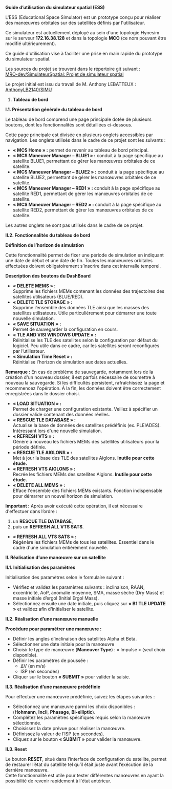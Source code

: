 ﻿**Guide d’utilisation du simulateur spatial (ESS)**

L'ESS (Educational Space Simulator) est un prototype conçu pour réaliser des manœuvres orbitales sur des satellites définis par l'utilisateur.

Ce simulateur est actuellement déployé au sein d'une topologie Hynesim sur le serveur **172.16.38.128** et dans la topologie **MCO** (ce nom pouvant être modifié ultérieurement).

Ce guide d'utilisation vise à faciliter une prise en main rapide du prototype du simulateur spatial.

Les sources du projet se trouvent dans le répertoire git suivant :\
[MRO-dev/SimulateurSpatial: Projet de simulateur spatial](https://github.com/MRO-dev/SimulateurSpatial)

Le projet initial est issu du travail de M. Anthony LEBATTEUX :\
[AnthonyLB2140/SIMU](https://github.com/AnthonyLB2140/SIMU/tree/master)






















1. **Tableau de bord**

**I.1. 	Présentation générale du tableau de bord** 

Le tableau de bord comprend une page principale dotée de plusieurs boutons, dont les fonctionnalités sont détaillées ci-dessous.

Cette page principale est divisée en plusieurs onglets accessibles par navigation. Les onglets utilisés dans le cadre de ce projet sont les suivants :

- **« MCS Home » :** permet de revenir au tableau de bord principal.
- **« MCS Maneuver Manager – BLUE1 » :** conduit à la page spécifique au satellite BLUE1, permettant de gérer les manœuvres orbitales de ce satellite.
- **« MCS Maneuver Manager – BLUE2 » :** conduit à la page spécifique au satellite BLUE2, permettant de gérer les manœuvres orbitales de ce satellite.
- **« MCS Maneuver Manager – RED1 » :** conduit à la page spécifique au satellite RED1, permettant de gérer les manœuvres orbitales de ce satellite.
- **« MCS Maneuver Manager – RED2 » :** conduit à la page spécifique au satellite RED2, permettant de gérer les manœuvres orbitales de ce satellite.

Les autres onglets ne sont pas utilisés dans le cadre de ce projet.


**II.2.	Fonctionnalités du tableau de bord**


**Définition de l’horizon de simulation**

Cette fonctionnalité permet de fixer une période de simulation en indiquant une date de début et une date de fin. Toutes les manœuvres orbitales effectuées doivent obligatoirement s’inscrire dans cet intervalle temporel.











**Description des boutons du DashBoard**

- **« DELETE MEMS » :**\
  Supprime les fichiers MEMs contenant les données des trajectoires des satellites utilisateurs (BLUE/RED).
- **« DELETE TLE STORAGE » :**\
  Supprime l’ensemble des données TLE ainsi que les masses des satellites utilisateurs. Utile particulièrement pour démarrer une toute nouvelle simulation.
- **« SAVE SITUATION » :**\
  Permet de sauvegarder la configuration en cours.
- **« TLE AND VISI WINDOWS UPDATE » :**\
  Réinitialise les TLE des satellites selon la configuration par défaut du logiciel. Peu utile dans ce cadre, car les satellites seront reconfigurés par l’utilisateur.
- **« Simulation Time Reset » :**\
  Réinitialise l’horizon de simulation aux dates actuelles.

**Remarque :** En cas de problème de sauvegarde, notamment lors de la création d'un nouveau dossier, il est parfois nécessaire de soumettre à nouveau la sauvegarde. Si les difficultés persistent, rafraîchissez la page et recommencez l'opération. À la fin, les données doivent être correctement enregistrées dans le dossier choisi.

- **« LOAD SITUATION » :**\
  Permet de charger une configuration existante. Veillez à spécifier un dossier valide contenant des données réelles.
- **« RESCUE TLE DATABASE » :**\
  Actualise la base de données des satellites prédéfinis (ex. PLEIADES). Intéressant lors d'une nouvelle simulation.
- **« REFRESH VTS » :**\
  Génère à nouveau les fichiers MEMs des satellites utilisateurs pour la période définie.
- **« RESCUE TLE AIGLONS » :**\
  Met à jour la base des TLE des satellites Aiglons. **Inutile pour cette étude.**
- **« REFRESH VTS AIGLONS » :**\
  Recrée les fichiers MEMs des satellites Aiglons. **Inutile pour cette étude.**
- **« DELETE ALL MEMS » :**\
  Efface l'ensemble des fichiers MEMs existants. Fonction indispensable pour démarrer un nouvel horizon de simulation.

**Important :** Après avoir exécuté cette opération, il est nécessaire d'effectuer dans l’ordre :

1. un **RESCUE TLE DATABASE**,
1. puis un **REFRESH ALL VTS SATS**.
- **« REFRESH ALL VTS SATS » :**\
  Régénère les fichiers MEMs de tous les satellites. Essentiel dans le cadre d'une simulation entièrement nouvelle.












**II.	Réalisation d’une manœuvre sur un satellite**


**II.1.	Initialisation des paramètres**

Initialisation des paramètres selon le formulaire suivant :


- Vérifiez et validez les paramètres suivants : inclinaison, RAAN, excentricité, AoP, anomalie moyenne, SMA, masse sèche (Dry Mass) et masse initiale d’ergol (Initial Ergol Mass).
- Sélectionnez ensuite une date initiale, puis cliquez sur **« B1 TLE UPDATE »** et validez afin d'initialiser le satellite.

**II.2.	Réalisation d’une manœuvre manuelle**




















**Procédure pour paramétrer une manœuvre :**

- Définir les angles d’inclinaison des satellites Alpha et Beta.
- Sélectionner une date initiale pour la manœuvre
- Choisir le type de manœuvre (**Maneuver Type**) : « Impulse » (seul choix disponible).
- Définir les paramètres de poussée :
  - ΔV (en m/s)
  - ISP (en secondes)
- Cliquer sur le bouton **« SUBMIT »** pour valider la saisie.


**II.3. Réalisation d’une manœuvre prédéfinie**

































Pour effectuer une manœuvre prédéfinie, suivez les étapes suivantes :

- Sélectionnez une manœuvre parmi les choix disponibles :\
  (**Hohmann**, **Incli**, **Phasage**, **Bi-elliptic**).
- Complétez les paramètres spécifiques requis selon la manœuvre sélectionnée.
- Choisissez la date prévue pour réaliser la manœuvre.
- Définissez la valeur de l’ISP (en secondes).
- Cliquez sur le bouton **« SUBMIT »** pour valider la manœuvre.


**II.3. 	Reset**

Le bouton **RESET**, situé dans l’interface de configuration du satellite, permet de restaurer l’état du satellite tel qu’il était juste avant l’exécution de la dernière manœuvre.\
Cette fonctionnalité est utile pour tester différentes manœuvres en ayant la possibilité de revenir rapidement à l'état antérieur.

